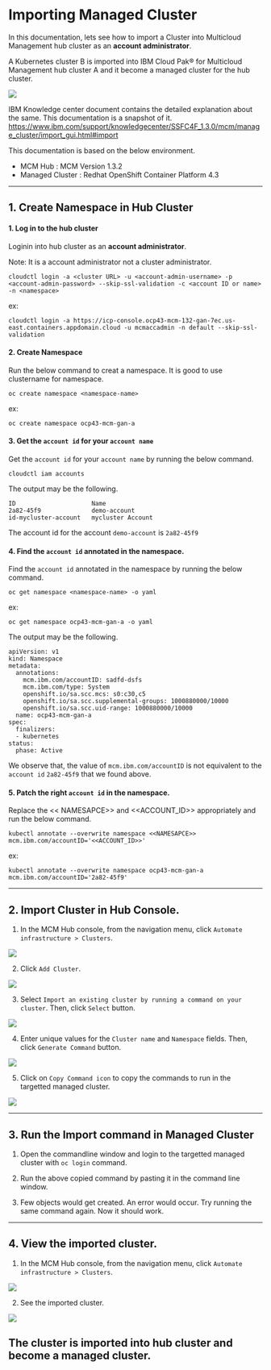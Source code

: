 # Importing Managed Cluster 

In this documentation, lets see how to import a Cluster into Multicloud Management hub cluster as an **account administrator**. 

A Kubernetes cluster B is imported into IBM Cloud Pak® for Multicloud Management hub cluster A and it become a managed cluster for the hub cluster.

<img src="images/00-cluster.png" bordercolor=green>


IBM Knowledge center document contains the detailed explanation about the same. This documentation is a snapshot of it.
https://www.ibm.com/support/knowledgecenter/SSFC4F_1.3.0/mcm/manage_cluster/import_gui.html#import

This documentation is based on the below environment.
- MCM Hub : MCM Version 1.3.2
- Managed Cluster : Redhat OpenShift Container Platform 4.3

---------

## 1. Create Namespace in Hub Cluster

#### 1. Log in to the hub cluster

Loginin into hub cluster as an **account administrator**.

Note: It is a account administrator not a cluster administrator.

```
cloudctl login -a <cluster URL> -u <account-admin-username> -p <account-admin-password> --skip-ssl-validation -c <account ID or name> -n <namespace>
```

ex:
```
cloudctl login -a https://icp-console.ocp43-mcm-132-gan-7ec.us-east.containers.appdomain.cloud -u mcmaccadmin -n default --skip-ssl-validation
```

#### 2. Create Namespace

Run the below command to creat a namespace. It is good to use clustername for namespace.

```
oc create namespace <namespace-name>
```

ex:
```
oc create namespace ocp43-mcm-gan-a
```

#### 3. Get the `account id` for your `account name`

Get the `account id` for your `account name` by running the below command.

```
cloudctl iam accounts
```

The output may be the following. 
```
ID                     Name   
2a82-45f9              demo-account   
id-mycluster-account   mycluster Account  
```
The account id for the account  `demo-account` is `2a82-45f9`

#### 4. Find the `account id` annotated in the namespace.

Find the `account id` annotated in the namespace by running the below command.

```
oc get namespace <namespace-name> -o yaml
```

ex:

```
oc get namespace ocp43-mcm-gan-a -o yaml
```

The output may be the following. 
```
apiVersion: v1
kind: Namespace
metadata:
  annotations:
    mcm.ibm.com/accountID: sadfd-dsfs
    mcm.ibm.com/type: System
    openshift.io/sa.scc.mcs: s0:c30,c5
    openshift.io/sa.scc.supplemental-groups: 1000880000/10000
    openshift.io/sa.scc.uid-range: 1000880000/10000
  name: ocp43-mcm-gan-a
spec:
  finalizers:
  - kubernetes
status:
  phase: Active
```

We observe that, the value of `mcm.ibm.com/accountID` is not equivalent to the `account id` `2a82-45f9` that we found above.


#### 5. Patch the right `account id` in the namespace.

Replace the << NAMESAPCE>> and <<ACCOUNT_ID>> appropriately and run the below command.

```
kubectl annotate --overwrite namespace <<NAMESAPCE>> mcm.ibm.com/accountID='<<ACCOUNT_ID>>'
```

ex:
```
kubectl annotate --overwrite namespace ocp43-mcm-gan-a mcm.ibm.com/accountID='2a82-45f9'
```

---------

## 2. Import Cluster in Hub Console.

1. In the MCM Hub console, from the navigation menu, click `Automate infrastructure > Clusters`.

<img src="images/01-menu.png" bordercolor=green>

2. Click `Add Cluster`.

<img src="images/02-cluster-list.png" bordercolor=green>

3. Select `Import an existing cluster by running a command on your cluster`. Then, click `Select` button.

<img src="images/03-add-cluster.png" bordercolor=green>

4. Enter unique values for the `Cluster name` and `Namespace` fields. Then, click `Generate Command` button.

<img src="images/04-add-cluster2.png" bordercolor=green>

5. Click on `Copy Command icon` to copy the commands to run in the targetted managed cluster.

<img src="images/05-import-command.png" bordercolor=green>

---------

## 3. Run the Import command in Managed Cluster

1. Open the commandline window and login to the targetted managed cluster with `oc login` command.

2. Run the above copied command by pasting it in the command line window.

3. Few objects would get created. An error would occur. Try running the same command again. Now it should work.

---------

## 4. View the imported cluster.

1. In the MCM Hub console, from the navigation menu, click `Automate infrastructure > Clusters`.

<img src="images/01-menu.png" bordercolor=green>

2. See the imported cluster.

<img src="images/06-imported-clustr.png" bordercolor=green>

The cluster is imported into hub cluster and become a managed cluster.
---------